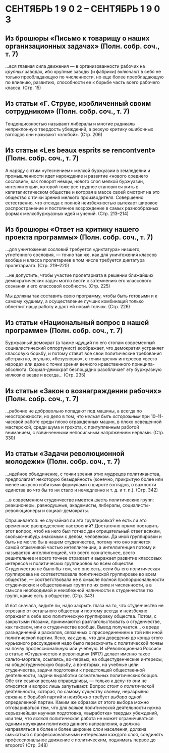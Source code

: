 # СЕНТЯБРЬ 1 9 0 2 – СЕНТЯБРЬ 1 9 0 3

## Из брошюры «Письмо к товарищу о наших организационных задачах» (Полн. собр. соч., т. 7)

…вся главная сила движения — в организованности рабочих на _крупных_ заводах, ибо крупные заводы (и фабрики) включают в себя не только преобладающую по численности, но еще более преобладающую по влиянию, развитию, способности ее к борьбе часть всего рабочего класса. (Стр. 15)

## Из статьи «Г. Струве, изобличенный своим сотрудником» (Полн. собр. соч., т. 7)

Тенденциозностью называют либералы и многие радикалы непреклонную твердость убеждений, а резкую критику ошибочных взглядов они называют «злобой». (Стр. 206)

## Из статьи «Les beaux esprits se rencontvent» (Полн. собр. соч., т. 7)

А наряду с этим «утеснением» мелкой буржуазии в земледелии и промышленности идет нарождение и развитие «нового среднего сословия», как говорят немцы, нового слоя мелкой буржуазии, интеллигенции, которой тоже все труднее становится жить в капиталистическом обществе и которая в массе своей смотрит на это общество с точки зрения мелкого производителя. Совершенно естественно, что отсюда с полной неизбежностью вытекает широкое распространение и постоянное возрождение в самых разнообразных формах мелкобуржуазных идей и учений. (Стр. 213–214)

## Из брошюры «Ответ на критику нашего проекта программы» (Полн. собр. соч., т. 7)

…для уничтожения сословий требуется «диктатура» низшего, угнетенного сословия, — точно так же, как для уничтожения классов вообще и класса пролетариев в том числе требуется диктатура пролетариата. (Стр. 219–220)

…не допустить, чтобы участие пролетариата в решении ближайших демократических задач могло вести к затемнению его классового сознания и его классовой особности. (Стр. 225)

Мы должны так составить свою программу, чтобы быть готовыми и к самому худшему, а осуществление лучших комбинаций только облегчит нашу работу и даст ей новый толчок. (Стр. 226)

## Из статьи «Национальный вопрос в нашей программе» (Полн. собр. соч., т. 7)

Буржуазный демократ (а также идущий по его стопам современный социалистический оппортунист) воображает, что демократия устраняет классовую борьбу, и потому ставит все свои политические требования абстрактно, огульно, «безусловно», с точки зрения интересов «всего народа» или даже с точки зрения вечного нравственного принципа-абсолюта. Социал-демократ беспощадно разоблачает эту буржуазную иллюзию везде и всегда... (Стр. 235)

## Из статьи «Закон о вознаграждении рабочих» (Полн. собр. соч., т. 7)

…рабочие не добровольно попадают под машины, а всегда по неосторожности, но дело в том, что _нельзя быть осторожным_ при 10–11-часовой работе среди плохо огражденных машин, в плохо освещенной мастерской, среди шума и грохота, с притупленным работой вниманием, с взвинченными непосильным напряжением нервами. (Стр. 330)

## Из статьи «Задачи революционной молодежи» (Полн. собр. соч., т. 7)

…идейное объединение, с точки зрения этих мудрецов политиканства, предполагает некоторую безыдейность (конечно, прикрытую более или менее искусно избитыми формулами о широте взглядов, о важности единства во что бы то ни стало и немедленно и т. д. и т. п.). (Стр. 342)

…в современном студенчестве имеется _шесть_ политических групп: реакционеры, равнодушные, академисты, либералы, социалисты-революционеры и социал-демократы.

Спрашивается: не случайная ли эта группировка? не есть ли это временное распределение настроений? Достаточно прямо поставить этот вопрос, чтоб на него был тотчас дан отрицательный ответ всяким, сколько-нибудь знакомым с делом, человеком. Да иной группировки и быть не могло бы в нашем студенчестве, потому что оно является самой отзывчивой частью интеллигенции, а интеллигенция потому и называется интеллигенцией, что всего сознательнее, всего решительнее и всего точнее отражает и выражает развитие классовых интересов и политических группировок во всем обществе. Студенчество не было бы тем, что оно есть, если бы его политическая группировка не соответствовала политической группировке во всем обществе, — соответствовала не в смысле полной пропорциональности студенческих и общественных групп по их силе и численности, а в смысле необходимой и неизбежной наличности в студенчестве тех групп, какие есть в обществе. (Стр. 343)

И вот сначала, видите ли, надо закрыть глаза на то, что студенчество не отрезано от остального общества и поэтому всегда и неизбежно отражает в себе всю политическую группировку общества. Потом, с закрытыми глазами, принимаются разглагольствовать о студенчестве, как таковом, или о студенчестве вообще. Вывод получается… о вреде разъединений и расколов, связанных с присоединением к той или иной политической партии. Ясно, как день, что для доведения до конца этого курьезного рассуждения надо было перескочить с политической почвы на почву профессиональную или учебную. И «Революционная Россия» в статье «Студенчество и революция» (№17) делает именно такое сальто-мортале, ссылаясь, во-первых, на общестуденческие интересы, на общестуденческую борьбу, а во-вторых, на учебные цели студенчества, задачи подготовки к предстоящей общественной деятельности, задачи выработки сознательных политических борцов. Обе эти ссылки весьма справедливы, — только к делу-то они не относятся и вопрос лишь запутывают. Вопрос стоит о _политической_ деятельности, которая, по самому существу своему, неразрывно связана с борьбой партий и неизбежно требует _выбора_ одной определенной партии. Каким же образом от этого выбора можно отговариваться тем, что для _всякой_ политической деятельности нужна серьезнейшая научная подготовка, «выработка» твердых убеждений, или тем, что _всякая_ политическая работа не может ограничиваться одними кружками политиков данного направления, а должна направляться в более и более широкие слои населения, должна смыкаться с профессиональными интересами каждого слоя, соединять профессиональное движение с политическим, поднимать первое до второго? (Стр. 348)